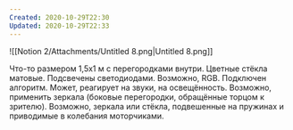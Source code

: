 ```yaml
---
Created: 2020-10-29T22:30
Updated: 2020-10-29T22:33
---
```

  

![[Notion 2/Attachments/Untitled 8.png|Untitled 8.png]]

Что-то размером 1,5х1 м с перегородками внутри. Цветные стёкла матовые. Подсвечены светодиодами. Возможно, RGB. Подключен алгоритм. Может, реагирует на звуки, на освещённость. Возможно, применить зеркала (боковые перегородки, обращённые торцом к зрителю). Возможно, зеркала или стёкла, подвешенные на пружинах и приводимые в колебания моторчиками.